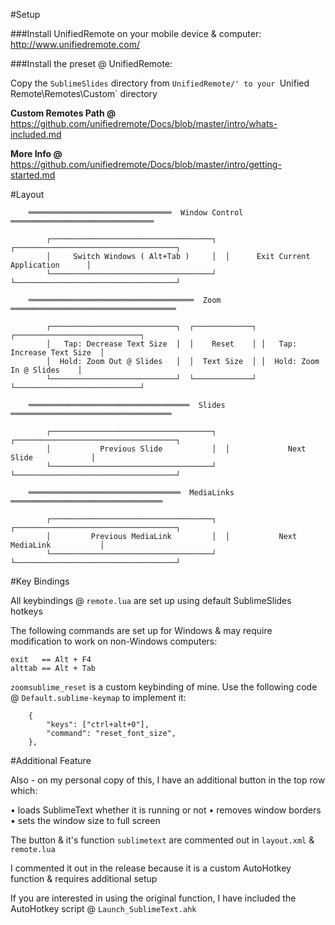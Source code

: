 
#Setup

###Install UnifiedRemote on your mobile device & computer:
http://www.unifiedremote.com/

###Install the preset @ UnifiedRemote:

Copy the `SublimeSlides` directory from `UnifiedRemote/' to your `Unified Remote\Remotes\Custom` directory

**Custom Remotes Path @**
https://github.com/unifiedremote/Docs/blob/master/intro/whats-included.md

**More Info @**
https://github.com/unifiedremote/Docs/blob/master/intro/getting-started.md

#Layout
```
	════════════════════════════════  Window Control  ════════════════════════════════

		┌────────────────────────────────────┐  ┌────────────────────────────────────┐
		│     Switch Windows ( Alt+Tab )     │  │      Exit Current Application      │
		└────────────────────────────────────┘  └────────────────────────────────────┘

	═════════════════════════════════════  Zoom  ═════════════════════════════════════

		┌────────────────────────────┐  ┌─────────────┐ ┌────────────────────────────┐
		│   Tap: Decrease Text Size  │  │    Reset    │ │   Tap: Increase Text Size  │
		│  Hold: Zoom Out @ Slides   │  │  Text Size  │ │  Hold: Zoom In @ Slides    │
		└────────────────────────────┘  └─────────────┘ └────────────────────────────┘

	════════════════════════════════════  Slides  ════════════════════════════════════

		┌────────────────────────────────────┐  ┌────────────────────────────────────┐
		│           Previous Slide           │  │             Next Slide             │
		└────────────────────────────────────┘  └────────────────────────────────────┘

	══════════════════════════════════  MediaLinks  ══════════════════════════════════

		┌────────────────────────────────────┐  ┌────────────────────────────────────┐
		│         Previous MediaLink         │  │           Next MediaLink           │
		└────────────────────────────────────┘  └────────────────────────────────────┘
```
#Key Bindings

All keybindings @ `remote.lua` are set up using default SublimeSlides hotkeys

The following commands are set up for Windows & may require modification to work on non-Windows computers:
```
exit   == Alt + F4
alttab == Alt + Tab
```

`zoomsublime_reset` is a custom keybinding of mine. Use the following code @ `Default.sublime-keymap` to implement it:

```
	{
		"keys": ["ctrl+alt+0"],
		"command": "reset_font_size",
	},
```

#Additional Feature

Also - on my personal copy of this, I have an additional button in the top row which:

 • loads SublimeText whether it is running or not
 • removes window borders
 • sets the window size to full screen

The button & it's function `sublimetext` are commented out in `layout.xml` & `remote.lua`

I commented it out in the release because it is a custom AutoHotkey function & requires additional setup

If you are interested in using the original function, I have included the AutoHotkey script @ `Launch_SublimeText.ahk`

